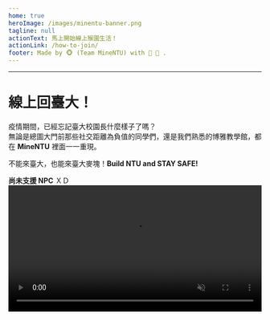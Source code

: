 ```yaml
---
home: true
heroImage: /images/minentu-banner.png
tagline: null
actionText: 馬上開始線上猴園生活！
actionLink: /how-to-join/
footer: Made by 🐵 (Team MineNTU) with 🌴 🥥 .
---
```


---
# 線上回臺大！
疫情期間，已經忘記臺大校園長什麼樣子了嗎？<br>
無論是總圖大門前那些社交距離為負值的同學們，還是我們熟悉的博雅教學館，都在 **MineNTU** 裡面一一重現。

不能來臺大，也能來臺大麥塊！**Build NTU and STAY SAFE!**

**尚未支援 NPC** ＸＤ
<video
  autoplay
  muted
  preload="auto"
  width="100%">
  <source src="https://assets.myntu.me.sfo3.cdn.digitaloceanspaces.com/minentu/minentu-promotion-v1.mov#t=5.2,32">
</video>

